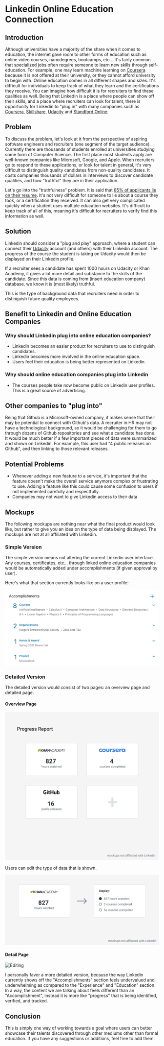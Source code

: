 # Linkedin Online Education Connection

## Introduction

Although universities have a majority of the share when it comes to education, the internet gave room to other forms of education such as online video courses, nanodegrees, bootcamps, etc... It's fairly common that specialized jobs often require someone to learn new skills through self-education. For example, one may learn machine learning on [Coursera](https://www.coursera.org/) because it is not offered at their university, or they cannot afford university to begin with. Online education comes in all different shapes and sizes. It's difficult for individuals to keep track of what they learn and the certifications they receive. You can imagine how difficult it is for recruiters to find these qualities as well. Being that Linkedin is a place where people can show off their skills, and a place where recruiters can look for talent, there is opportunity for Linkedin to "plug in" with many companies such as [Coursera](https://www.coursera.org/), [Skillshare](https://www.skillshare.com/), [Udacity](https://www.udacity.com/) and [Standford Online](https://online.stanford.edu/courses).

## Problem

To discuss the problem, let's look at it from the perspective of aspiring software engineers and recruiters (one segment of the target audience). Currently there are thousands of students enrolled at universities studying some form of Computer Science. The first place most students apply are well-known companies like Microsoft, Google, and Apple. When recruiters go to respond to these applications, or look for talent in general, it's very difficult to distinguish quality candidates from non-quality candidates. It costs companies thousands of dollars in interviews to discover candidate qualities, and how "truthful" they are in their application.

Let's go into the "truthfulness" problem. It is said that [85% of applicants lie on their resume](https://www.inc.com/jt-odonnell/staggering-85-of-job-applicants-lying-on-resumes-.html). It's not very difficult for someone to lie about a course they took, or a certification they received. It can also get very complicated quickly when a student uses multiple education websites. It's difficult to keep track of all of this, meaning it's difficult for recruiters to verify find this information as well.

## Solution

Linkedin should consider a "plug and play" approach, where a student can connect their [Udacity](https://www.udacity.com/) account (and others) with their Linkedin account. The progress of the course the student is taking on Udacity would then be displayed on their Linkedin profile. 

If a recruiter sees a candidate has spent 1000 hours on Udacity or Khan Academy, it gives a lot more detail and substance to the skills of the candidate. Since this data is coming from (insert education company) database, we know it is (most likely) truthful.

This is the type of background data that recruiters need in order to distinguish future quality employees.

## Benefit to Linkedin and Online Education Companies

### Why should Linkedin plug into online education companies?

* Linkedin becomes an easier product for recruiters to use to distinguish candidates.
* Linkedin becomes more involved in the online education space.
* Users feel their education is being better represented on Linkedin.

### Why should online education companies plug into Linkedin

* The courses people take now become public on Linkedin user profiles. This is a great source of advertising.

## Other companies to "plug into"

Being that Github is a Microsoft-owned company, it makes sense that their may be potential to connect with Github's data. A recruiter in HR may not have a technological background, so it would be challenging for them to go through dozens of Github repositories and see what a candidate has done. It would be much better if a few important pieces of data were summarized and shown on Linkedin. For example, this user had "4 public releases on Github", and then linking to those relevant releases. 

## Potential Problems

* Whenever adding a new feature to a service, it's important that the feature doesn't make the overall service anymore complex or frustrating to use. Adding a feature like this could cause some confusion to users if not implemented carefully and respectfully.
* Companies may not want to give Linkedin access to their data

## Mockups

The following mockups are nothing near what the final product would look like, but rather to give you an idea on the type of data being displayed. The mockups are not at all affiliated with Linkedin.

### Simple Version

The simple version means not altering the current Linkedin user interface. Any courses, certificates, etc... through linked online education companies would be automatically added under accomplishments (if given approval by user).

Here's what that section currently looks like on a user profile:

![Linkedin Accomplishments Section](assets/current.png)

### Detailed Version

The detailed version would consist of two pages: an overview page and detailed page.

#### Overview Page

![Overview Page](assets/overview.png)

Users can edit the type of data that is shown.

![Editing](assets/editing.png)

#### Detail Page

![Editing](assets/detail.png)

I personally favor a more detailed version, because the way Linkedin currently shows off the "Accomplishments" section feels undervalued and underwhelming as compared to the "Experience" and "Education" section. In a way, the content we are talking about feels different than an "Accomplishment", instead it is more like "progress" that is being identified, verified, and tracked.

## Conclusion

This is simply one way of working towards a goal where users can better showcase their talents discovered through other mediums other than formal education. If you have any suggestions or additions, feel free to add them.